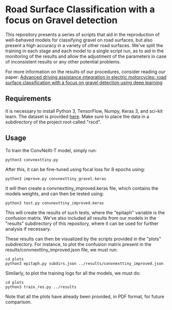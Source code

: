 # Road Surface Classification with a focus on Gravel detection
This repository presents a series of scripts that aid in the reproduction of well-behaved models for classifying gravel on road surfaces, but also present a high accuracy in a variety of other road surfaces.
We've split the training in each stage and each model to a single script run, as to aid in the monitoring of the results and allow the adjustment of the parameters in case of inconsistent results or any other potential problems.

For more information on the results of our procedures, consider reading our paper: [Advanced driving assistance integration in electric motorcycles: road surface classification with a focus on gravel detection using deep learning](https://doi.org/10.3389/frai.2025.1520557)

## Requirements
It is necessary to install Python 3, TensorFlow, Numpy, Keras 3, and sci-kit learn.
The dataset is provided [here](https://figshare.com/ndownloader/files/36625041). Make sure to place the data in a subdirectory of the project root called "rscd".

## Usage
To train the ConvNeXt-T model, simply run:
```
python3 convnexttiny.py
```


After this, it can be fine-tuned using focal loss for 8 epochs using:
```
python3 improve.py convnexttiny_gravel.keras
```

It will then create a convnexttiny_improved.keras file, which contains the models weights, and can then be tested using:
```
python3 test.py convnexttiny_improved.keras
```


This will create the results of such tests, where the "epitaph" variable is the confusion matrix.
We've also included all results from our models in the "results" subdirectory of this repository, where it can be used for further analysis if necessary.

These results can then be visualized by the scripts provided in the "plots" subdirectory.
For instance, to plot the confusion matrix present in the results/convnexttiny_improved.json file, we must run:
```
cd plots
python3 epitaph.py subdirs.json ../results/convnexttiny_improved.json
```

Similarly, to plot the training logs for all the models, we must do:
```
cd plots
python3 train_res.py ../results
```

Note that all the plots have already been provided, in PDF format, for future comparison.
